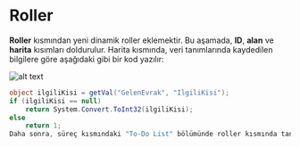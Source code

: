 # Roller



 **Roller** kısmından yeni dinamik roller eklemektir. Bu aşamada, **ID**, **alan** ve **harita** kısımları doldurulur. Harita kısmında, veri tanımlarında kaydedilen bilgilere göre aşağıdaki gibi bir kod yazılır:

![alt text](/TimyaBPM-Documents/roller1.png) 
   ```csharp
   object ilgiliKisi = getVal("GelenEvrak", "IlgiliKisi");
   if (ilgiliKisi == null)
       return System.Convert.ToInt32(ilgiliKisi);
   else
       return 1;
Daha sonra, süreç kısmındaki "To-Do List" bölümünde roller kısmında tanımlanan kısım seçilir ve "Form List" kısmından oluşturulan form seçilir.